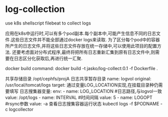 # log-collection
use k8s shellscript filebeat to collect logs

应用在k8s中运行时,可以有多个pod副本.每个副本中,可能产生信息不同的日志文件.这些日志文件并不能全部通过docker logs来读取.
为了区分每个pod中的容器所产生的日志文件,并将这些日志文件存放在统一存储中,可以使用此项目的配置方法.
还要考虑面对分布式程序,最终将把所有日志重新汇集到原有日志文件中,则需要在日志区分化获取后,再进行统一汇聚.

docker build command:
docker build -t jasko/log-collect:0.1 -f Dockerfile .

共享存储目录 /opt/cephfs/projA
日志共享暂存目录 
name: logvol 
original: /usr/local/tomcat/logs 
target: 通过变量LOG_LOCATION实现,在挂载目录种仍需要填写
日志搜集器变量:
env:
        - name: LOG_LOCATION #日志路径,与logvol一致
          value: /opt/logs
        - name: INTERVAL  #时间间隔
          value: 5
		- name: LOGOPT #rsync参数
          value: -a
查看日志搜集容器运行状态
kubectl logs -f $PODNAME -c logcollector

